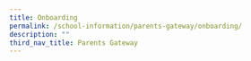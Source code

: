 ```yaml
---
title: Onboarding
permalink: /school-information/parents-gateway/onboarding/
description: ""
third_nav_title: Parents Gateway
---
```

